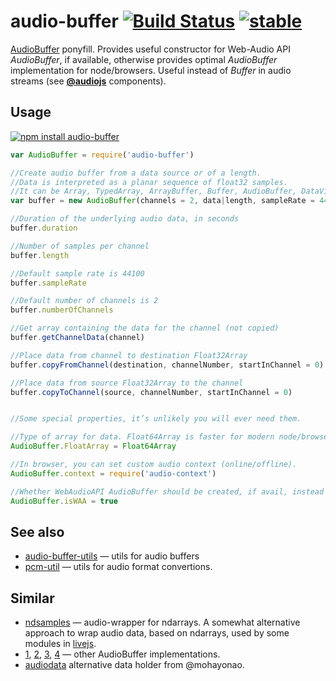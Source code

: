 # audio-buffer [![Build Status](https://travis-ci.org/audiojs/audio-buffer.svg?branch=master)](https://travis-ci.org/audiojs/audio-buffer) [![stable](http://badges.github.io/stability-badges/dist/stable.svg)](http://github.com/badges/stability-badges)

[AudioBuffer](https://developer.mozilla.org/en-US/docs/Web/API/AudioBuffer) ponyfill. Provides useful constructor for Web-Audio API _AudioBuffer_, if available, otherwise provides optimal _AudioBuffer_ implementation for node/browsers. Useful instead of _Buffer_ in audio streams (see [**@audiojs**](https://github.com/audiojs) components).

## Usage

[![npm install audio-buffer](https://nodei.co/npm/audio-buffer.png?mini=true)](https://npmjs.org/package/audio-buffer/)

```js
var AudioBuffer = require('audio-buffer')

//Create audio buffer from a data source or of a length.
//Data is interpreted as a planar sequence of float32 samples.
//It can be Array, TypedArray, ArrayBuffer, Buffer, AudioBuffer, DataView, NDArray etc.
var buffer = new AudioBuffer(channels = 2, data|length, sampleRate = 44100)

//Duration of the underlying audio data, in seconds
buffer.duration

//Number of samples per channel
buffer.length

//Default sample rate is 44100
buffer.sampleRate

//Default number of channels is 2
buffer.numberOfChannels

//Get array containing the data for the channel (not copied)
buffer.getChannelData(channel)

//Place data from channel to destination Float32Array
buffer.copyFromChannel(destination, channelNumber, startInChannel = 0)

//Place data from source Float32Array to the channel
buffer.copyToChannel(source, channelNumber, startInChannel = 0)


//Some special properties, it’s unlikely you will ever need them.

//Type of array for data. Float64Array is faster for modern node/browsers.
AudioBuffer.FloatArray = Float64Array

//In browser, you can set custom audio context (online/offline).
AudioBuffer.context = require('audio-context')

//Whether WebAudioAPI AudioBuffer should be created, if avail, instead of polyfilled structure
AudioBuffer.isWAA = true
```

## See also

* [audio-buffer-utils](https://github.com/audiojs/audio-buffer-utils) — utils for audio buffers
* [pcm-util](https://npmjs.org/package/pcm-util) — utils for audio format convertions.

## Similar

* [ndsamples](https://github.com/livejs/ndsamples) — audio-wrapper for ndarrays. A somewhat alternative approach to wrap audio data, based on ndarrays, used by some modules in [livejs](https://github.com/livejs).
* [1](https://www.npmjs.com/package/audiobuffer), [2](https://www.npmjs.com/package/audio-buffer), [3](https://github.com/sebpiq/node-web-audio-api/blob/master/lib/AudioBuffer.js), [4](https://developer.mozilla.org/en-US/docs/Web/API/AudioBuffer) — other AudioBuffer implementations.
* [audiodata](https://www.npmjs.com/package/audiodata) alternative data holder from @mohayonao.
